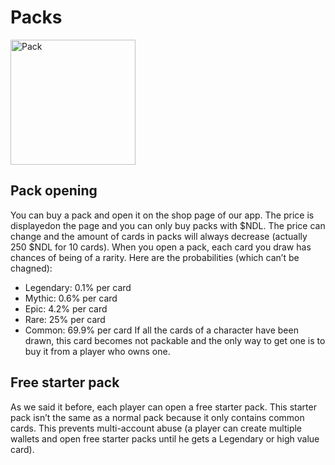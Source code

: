 # Packs

<img src="https://imgur.com/8EKTroh.png" alt="Pack" width="200"/>

## Pack opening
You can buy a pack and open it on the shop page of our app. The price is displayedon the page and you can only buy packs with $NDL. The price can change and the amount of cards in packs will always decrease (actually 250 $NDL for 10 cards).
When you open a pack, each card you draw has chances of being of a rarity. Here are the probabilities (which can’t be chagned):
- Legendary: 0.1% per card
- Mythic: 0.6% per card
- Epic: 4.2% per card
- Rare: 25% per card
- Common: 69.9% per card
If all the cards of a character have been drawn, this card becomes not packable and the only way to get one is to buy it from a player who owns one.

## Free starter pack
As we said it before, each player can open a free starter pack. This starter pack isn’t the same as a normal pack because it only contains common cards. This prevents multi-account abuse (a player can create multiple wallets and open free starter packs until he gets a Legendary or high value card).
